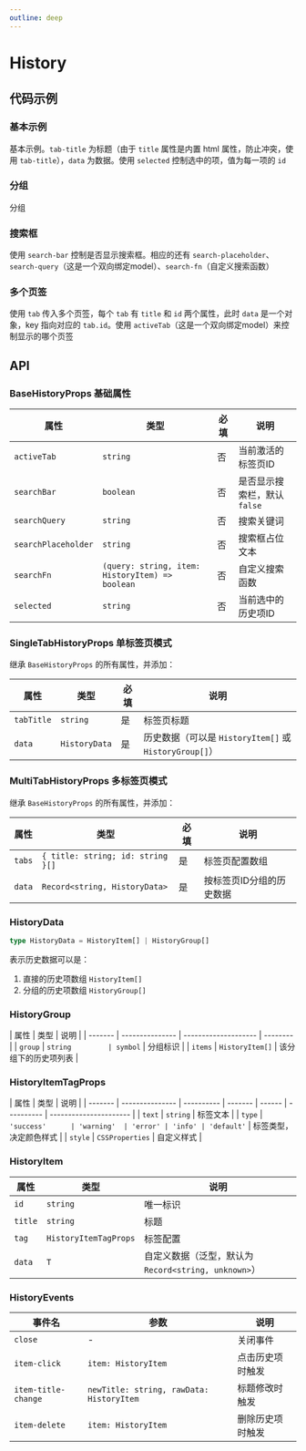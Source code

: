 ```yaml
---
outline: deep
---
```


# History

## 代码示例

### 基本示例

基本示例。`tab-title` 为标题（由于 `title` 属性是内置 html 属性，防止冲突，使用 `tab-title`），`data` 为数据。使用 `selected` 控制选中的项，值为每一项的 `id`

<demo vue="../../demos/history/basic.vue" />

### 分组

分组

<demo vue="../../demos/history/group.vue" />

### 搜索框

使用 `search-bar` 控制是否显示搜索框。相应的还有 `search-placeholder`、`search-query`（这是一个双向绑定model）、`search-fn`（自定义搜索函数）

<demo vue="../../demos/history/search-bar.vue" />

### 多个页签

使用 `tab` 传入多个页签，每个 `tab` 有 `title` 和 `id` 两个属性，此时 `data` 是一个对象，key 指向对应的 `tab.id`。使用 `activeTab`（这是一个双向绑定model）来控制显示的哪个页签

<demo vue="../../demos/history/multi-tabs.vue" />

## API

### BaseHistoryProps 基础属性

| 属性                | 类型                                            | 必填 | 说明                         |
| ------------------- | ----------------------------------------------- | ---- | ---------------------------- |
| `activeTab`         | `string`                                        | 否   | 当前激活的标签页ID           |
| `searchBar`         | `boolean`                                       | 否   | 是否显示搜索栏，默认 `false` |
| `searchQuery`       | `string`                                        | 否   | 搜索关键词                   |
| `searchPlaceholder` | `string`                                        | 否   | 搜索框占位文本               |
| `searchFn`          | `(query: string, item: HistoryItem) => boolean` | 否   | 自定义搜索函数               |
| `selected`          | `string`                                        | 否   | 当前选中的历史项ID           |

### SingleTabHistoryProps 单标签页模式

继承 `BaseHistoryProps` 的所有属性，并添加：

| 属性       | 类型          | 必填 | 说明                                                   |
| ---------- | ------------- | ---- | ------------------------------------------------------ |
| `tabTitle` | `string`      | 是   | 标签页标题                                             |
| `data`     | `HistoryData` | 是   | 历史数据（可以是 `HistoryItem[]` 或 `HistoryGroup[]`） |

### MultiTabHistoryProps 多标签页模式

继承 `BaseHistoryProps` 的所有属性，并添加：

| 属性   | 类型                              | 必填 | 说明                     |
| ------ | --------------------------------- | ---- | ------------------------ |
| `tabs` | `{ title: string; id: string }[]` | 是   | 标签页配置数组           |
| `data` | `Record<string, HistoryData>`     | 是   | 按标签页ID分组的历史数据 |

### HistoryData

```typescript
type HistoryData = HistoryItem[] | HistoryGroup[]
```

表示历史数据可以是：

1. 直接的历史项数组 `HistoryItem[]`
2. 分组的历史项数组 `HistoryGroup[]`

### HistoryGroup

| 属性    | 类型            | 说明                 |
| ------- | --------------- | -------------------- | -------- |
| `group` | `string         | symbol`              | 分组标识 |
| `items` | `HistoryItem[]` | 该分组下的历史项列表 |

### HistoryItemTagProps

| 属性    | 类型            | 说明       |
| ------- | --------------- | ---------- | ------- | ------ | ---------- | ---------------------- |
| `text`  | `string`        | 标签文本   |
| `type`  | `'success'      | 'warning'  | 'error' | 'info' | 'default'` | 标签类型，决定颜色样式 |
| `style` | `CSSProperties` | 自定义样式 |

### HistoryItem

| 属性    | 类型                  | 说明                                                 |
| ------- | --------------------- | ---------------------------------------------------- |
| `id`    | `string`              | 唯一标识                                             |
| `title` | `string`              | 标题                                                 |
| `tag`   | `HistoryItemTagProps` | 标签配置                                             |
| `data`  | `T`                   | 自定义数据（泛型，默认为 `Record<string, unknown>`） |

### HistoryEvents

| 事件名              | 参数                                     | 说明             |
| ------------------- | ---------------------------------------- | ---------------- |
| `close`             | -                                        | 关闭事件         |
| `item-click`        | `item: HistoryItem`                      | 点击历史项时触发 |
| `item-title-change` | `newTitle: string, rawData: HistoryItem` | 标题修改时触发   |
| `item-delete`       | `item: HistoryItem`                      | 删除历史项时触发 |

